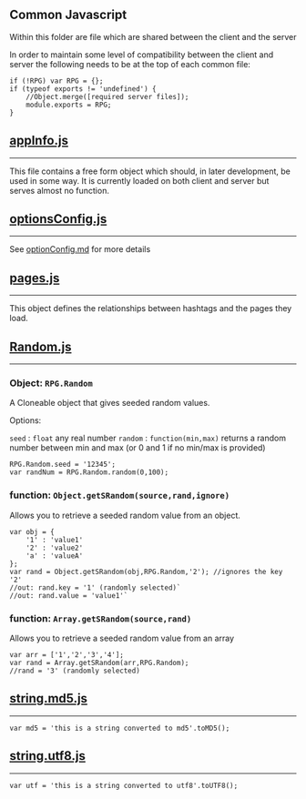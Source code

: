 Common Javascript
-----------------

Within this folder are file which are shared between the client and the server

In order to maintain some level of compatibility between the client and server the following needs to be at the top of each common file:

    if (!RPG) var RPG = {};
    if (typeof exports != 'undefined') {
        //Object.merge([required server files]);
        module.exports = RPG;
    }

## [appInfo.js](https://github.com/Probed/RPG/tree/master/common/appInfo.js)
--------------
This file contains a free form object which should, in later development, be used in some way. It is currently loaded on both client and server but serves almost no function.

## [optionsConfig.js](https://github.com/Probed/RPG/tree/master/common/optionsConfig.js)
--------------
See [optionConfig.md](https://github.com/Probed/RPG/tree/master/common/optionsConfig.md) for more details

## [pages.js](https://github.com/Probed/RPG/tree/master/common/pages.js)
---
This object defines the relationships between hashtags and the pages they load.

## [Random.js](https://github.com/Probed/RPG/tree/master/common/Random.js)
---

### Object: `RPG.Random`

A Cloneable object that gives seeded random values.

Options:

`seed` : `float` any real number
`random` : `function(min,max)` returns a random number between min and max (or 0 and 1 if no min/max is provided)

    RPG.Random.seed = '12345';
    var randNum = RPG.Random.random(0,100);

### function: `Object.getSRandom(source,rand,ignore)`

Allows you to retrieve a seeded random value from an object.

    var obj = {
        '1' : 'value1'
        '2' : 'value2'
        'a' : 'valueA'
    };
    var rand = Object.getSRandom(obj,RPG.Random,'2'); //ignores the key '2'
    //out: rand.key = '1' (randomly selected)`
    //out: rand.value = 'value1'`

### function: `Array.getSRandom(source,rand)`

Allows you to retrieve a seeded random value from an array

    var arr = ['1','2','3','4'];
    var rand = Array.getSRandom(arr,RPG.Random);
    //rand = '3' (randomly selected)

## [string.md5.js](https://github.com/Probed/RPG/tree/master/common/string.md5.js)
---

`var md5 = 'this is a string converted to md5'.toMD5();`

## [string.utf8.js](https://github.com/Probed/RPG/tree/master/common/string.utf8.js)
---

`var utf = 'this is a string converted to utf8'.toUTF8();`